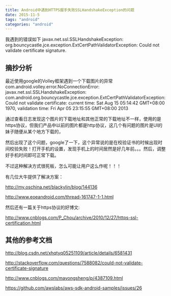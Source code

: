 ```yaml
---
title: Android中遇到HTTPS握手失败SSLHandshakeException的问题
date: 2015-11-5
tags: "android"
categories: "android"
---
```

我遇到的错误如下
javax.net.ssl.SSLHandshakeException: org.bouncycastle.jce.exception.ExtCertPathValidatorException: Could not validate certificate signature.

## 摘抄分析

最近使用google的Volley框架遇到一个下载图片的异常com.android.volley.error.NoConnectionError: javax.net.ssl.SSLHandshakeException: com.android.org.bouncycastle.jce.exception.ExtCertPathValidatorException: Could not validate certificate: current time: Sat Aug 15 05:14:42 GMT+08:00 1970, validation time: Fri Apr 05 23:15:55 GMT+08:00 2013

通过查看日志发现这个图片的下载地址和其他正常的下载地址不一样，使用的是https协议，但我们产品中以前的图片都是http协议，这几个有问题的图片是UI的妹子随便从某个地方下载的，

然后出现了这个问题，google了一下，这个异常说的是在校验证书的时候出现时间校验失败！打开手机的设置，发现手机上的时间居然是好几年前。。。然后，调整好手机时间即可正常下载。

不过这种解决方式很死板，怎么可能让用户这么作呢！！！

有几位大牛提供了解决方案：

http://my.oschina.net/blackylin/blog/144136

http://www.eoeandroid.com/thread-161747-1-1.html

然后还有一篇关于https协议的好博文:

http://www.cnblogs.com/P_Chou/archive/2010/12/27/https-ssl-certification.html

## 其他的参考文档

http://blog.csdn.net/xhqtyq05251109/article/details/6581431

http://stackoverflow.com/questions/7588082/could-not-validate-certificate-signature

http://www.cnblogs.com/mayongsheng/p/4387109.html

https://github.com/awslabs/aws-sdk-android-samples/issues/26